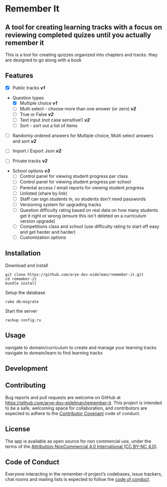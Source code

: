 # Remember It

## A tool for creating learning tracks with a focus on reviewing completed quizes until you actually remember it

This is a tool for creating quizzes organized into chapters and tracks. they are designed to go along with a book

## Features

- [x] Public tracks ***v1***

- Question types
  - [x] Multiple choice ***v1***
  - [ ] Multi select - choose more than one answer (or zero) ***v2***
  - [ ] True or False ***v2***
  - [ ] Text input (not case sensitive!) ***v2***
  - [ ] Sort - sort out a list of items

- [ ] Randomly ordered answers for Multiple choice, Multi select answers and sort ***v2***

- [ ] Import / Export Json ***v2***

- [ ] Private tracks ***v2***

- School options ***v3***
  - [ ] Control panel for viewing student progress per class
  - [ ] Control panel for viewing student progress per school
  - [ ] Parental access / email reports for viewing student progress
  - [ ] Unlisted (share by link)
  - [ ] Staff can sign students in, so students don't need passwords
  - [ ] Versioning system for upgrading tracks
  - [ ] Question difficulty rating based on real data on how many students get it right or wrong (ensure this isn't deleted on a curriculum version upgrade)
  - [ ] Competitions class and school (use difficulty rating to start off easy and get harder and harder)
  - [ ] Customization options

## Installation

Download and install

    git clone https://github.com/arye-dov-eidelman/remember-it.git
    cd remember-it
    bundle install

Setup the database

    rake db:migrate

Start the server

    rackup config.ru

## Usage

navigate to domain/curriculum to create and manage your learning tracks
navigate to domain/learn to find learning tracks

## Development

## Contributing

Bug reports and pull requests are welcome on GitHub at <https://github.com/arye-dov-eidelman/remember-it>. This project is intended to be a safe, welcoming space for collaboration, and contributors are expected to adhere to the [Contributor Covenant](http://contributor-covenant.org) code of conduct.

## License

The app is available as open source for non commercial use, under the terms of the [Attribution-NonCommercial 4.0 International (CC BY-NC 4.0)](https://creativecommons.org/licenses/by-nc/4.0/).

## Code of Conduct

Everyone interacting in the remember-it project’s codebases, issue trackers, chat rooms and mailing lists is expected to follow the [code of conduct](https://github.com/arye-dov-eidelman/remember-it/blob/master/CODE_OF_CONDUCT.md).
